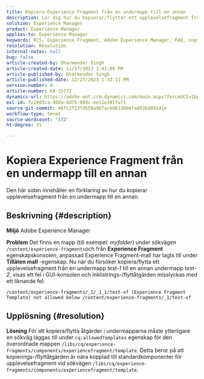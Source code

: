 ```yaml
---
title: Kopiera Experience Fragment från en undermapp till en annan
description: Lär dig hur du kopierar/flyttar ett upplevelsefragment från en undermapp till en annan.
solution: Experience Manager
product: Experience Manager
applies-to: Experience Manager
keywords: KCS, Experience Fragment, Adobe Experience Manager, FAQ, copy, sub folder
resolution: Resolution
internal-notes: null
bug: false
article-created-by: Dharmender Singh
article-created-date: 11/17/2023 2:41:06 PM
article-published-by: Dharmender Singh
article-published-date: 12/27/2023 1:32:11 PM
version-number: 4
article-number: KA-15772
dynamics-url: https://adobe-ent.crm.dynamics.com/main.aspx?forceUCI=1&pagetype=entityrecord&etn=knowledgearticle&id=a32caf50-5785-ee11-8179-6045bd006239
exl-id: fc10d3ca-90da-4d76-989c-ee11e391faf1
source-git-commit: 46fc2f23fd556a987acb96338b6fad03b489141e
workflow-type: tm+mt
source-wordcount: '172'
ht-degree: 1%

---
```


# Kopiera Experience Fragment från en undermapp till en annan


Den här sidan innehåller en förklaring av hur du kopierar upplevelsefragment från en undermapp till en annan.

## Beskrivning {#description}


<b>Miljö</b>
Adobe Experience Manager

<b>Problem</b>
Det finns en mapp (till exempel: *myfolder*) under sökvägen `/content/experience-fragments`och från <b>Experience Fragment</b> egenskapskonsolen, anpassad Experience Fragment-mall har lagts till under <b>Tillåten mall</b> -egenskap.
Nu när du försöker kopiera/flytta ett upplevelsefragment från en undermapp *test-1* till en annan undermapp *test-2*, visas ett fel i GUI-konsolen och inklistrings-/flyttåtgärden misslyckas med ett liknande fel:


```
/content/experience-fragments/_1/_1_1/test-xf (Experience Fragment Template) not allowed below /content/experience-fragments/_1/test-xf
```



## Upplösning {#resolution}


<b>Lösning</b>
För att kopiera/flytta åtgärder i undermapparna måste ytterligare en sökväg läggas till under `cq:allowedTemplates` egenskap för den överordnade mappen `/libs/cq/experience-fragments/components/experiencefragment/template`.
Detta beror på att kopierings-/flyttåtgärden är nära kopplad till standardkomponenter för upplevelsefragment vid sökvägen `/libs/cq/experience-fragments/components/experiencefragment/template`.
